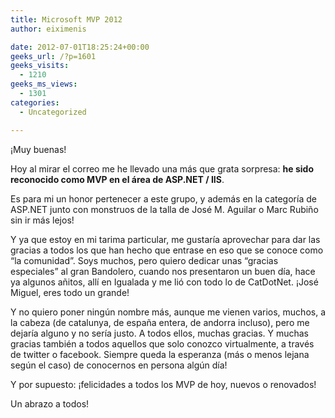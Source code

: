 ```yaml
---
title: Microsoft MVP 2012
author: eiximenis

date: 2012-07-01T18:25:24+00:00
geeks_url: /?p=1601
geeks_visits:
  - 1210
geeks_ms_views:
  - 1301
categories:
  - Uncategorized

---
```

¡Muy buenas!

Hoy al mirar el correo me he llevado una más que grata sorpresa: **he sido reconocido como MVP en el área de ASP.NET / IIS**.

Es para mi un honor pertenecer a este grupo, y además en la categoría de ASP.NET junto con monstruos de la talla de José M. Aguilar o Marc Rubiño sin ir más lejos!

Y ya que estoy en mi tarima particular, me gustaría aprovechar para dar las gracias a todos los que han hecho que entrase en eso que se conoce como “la comunidad”. Soys muchos, pero quiero dedicar unas “gracias especiales” al gran Bandolero, cuando nos presentaron un buen día, hace ya algunos añitos, allí en Igualada y me lió con todo lo de CatDotNet. ¡José Miguel, eres todo un grande!

Y no quiero poner ningún nombre más, aunque me vienen varios, muchos, a la cabeza (de catalunya, de españa entera, de andorra incluso), pero me dejaría alguno y no sería justo. A todos ellos, muchas gracias. Y muchas gracias también a todos aquellos que solo conozco virtualmente, a través de twitter o facebook. Siempre queda la esperanza (más o menos lejana según el caso) de conocernos en persona algún día!

Y por supuesto: ¡felicidades a todos los MVP de hoy, nuevos o renovados!

Un abrazo a todos!
